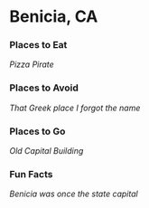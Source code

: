 # Benicia, CA

### Places to Eat
*Pizza Pirate*
### Places to Avoid
*That Greek place I forgot the name*
### Places to Go
*Old Capital Building*
### Fun Facts
*Benicia was once the state capital*
